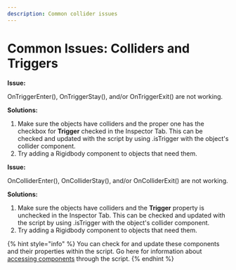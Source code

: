 ```yaml
---
description: Common collider issues
---
```


# Common Issues: Colliders and Triggers

**Issue:**

OnTriggerEnter(), OnTriggerStay(), and/or OnTriggerExit() are not working.

**Solutions:**

1. Make sure the objects have colliders and the proper one has the checkbox for **Trigger** checked in the Inspector Tab.  This can be checked and updated with the script by using .isTrigger with the object's collider component.
2. Try adding a Rigidbody component to objects that need them.

**Issue:**

OnColliderEnter(), OnColliderStay(), and/or OnColliderExit() are not working.

**Solutions:**

1. Make sure the objects have colliders and the **Trigger** property is unchecked in the Inspector Tab.  This can be checked and updated with the script by using .isTrigger with the object's collider component.
2. Try adding a Rigidbody component to objects that need them.

{% hint style="info" %}
You can check for and update these components and their properties within the script. Go here for information about [accessing components](../../select/components/accessing-attributes.md) through the script.
{% endhint %}

